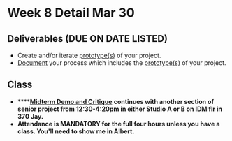 # Week 8 Detail Mar 30

## Deliverables \(DUE ON DATE LISTED\)

* Create and/or iterate [prototype\(s\)](../project_plan/) of your project.
* [Document](../pre-work/website.md) your process which includes the [prototype\(s\)](../project_plan/) of your project.

## Class

* \*\*\*\*[**Midterm Demo and Critique**](../critiques-demos-presentations-and-exhibition/project_demo.md) **continues with another section of senior project from 12:30-4:20pm in either Studio A or B on IDM flr in 370 Jay.**
* **Attendance is MANDATORY for the full four hours unless you have a class. You'll need to show me in Albert.**

